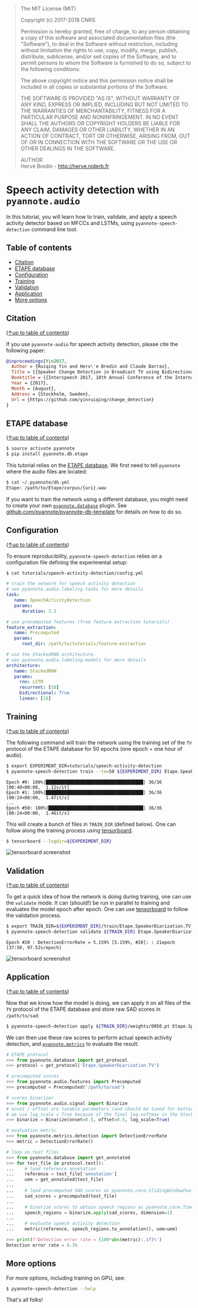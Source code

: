 > The MIT License (MIT)
>
> Copyright (c) 2017-2018 CNRS
>
> Permission is hereby granted, free of charge, to any person obtaining a copy
> of this software and associated documentation files (the "Software"), to deal
> in the Software without restriction, including without limitation the rights
> to use, copy, modify, merge, publish, distribute, sublicense, and/or sell
> copies of the Software, and to permit persons to whom the Software is
> furnished to do so, subject to the following conditions:
>
> The above copyright notice and this permission notice shall be included in all
> copies or substantial portions of the Software.
>
> THE SOFTWARE IS PROVIDED "AS IS", WITHOUT WARRANTY OF ANY KIND, EXPRESS OR
> IMPLIED, INCLUDING BUT NOT LIMITED TO THE WARRANTIES OF MERCHANTABILITY,
> FITNESS FOR A PARTICULAR PURPOSE AND NONINFRINGEMENT. IN NO EVENT SHALL THE
> AUTHORS OR COPYRIGHT HOLDERS BE LIABLE FOR ANY CLAIM, DAMAGES OR OTHER
> LIABILITY, WHETHER IN AN ACTION OF CONTRACT, TORT OR OTHERWISE, ARISING FROM,
> OUT OF OR IN CONNECTION WITH THE SOFTWARE OR THE USE OR OTHER DEALINGS IN THE
> SOFTWARE.
>
> AUTHOR  
> Hervé Bredin - http://herve.niderb.fr

# Speech activity detection with `pyannote.audio`

In this tutorial, you will learn how to train, validate, and apply a speech activity detector based on MFCCs and LSTMs, using `pyannote-speech-detection` command line tool.

## Table of contents
- [Citation](#citation)
- [ETAPE database](#etape-database)
- [Configuration](#configuration)
- [Training](#training)
- [Validation](#validation)
- [Application](#application)
- [More options](#more-options)

## Citation
([↑up to table of contents](#table-of-contents))

If you use `pyannote-audio` for speech activity detection, please cite the following paper:

```bibtex
@inproceedings{Yin2017,
  Author = {Ruiqing Yin and Herv\'e Bredin and Claude Barras},
  Title = {{Speaker Change Detection in Broadcast TV using Bidirectional Long Short-Term Memory Networks}},
  Booktitle = {{Interspeech 2017, 18th Annual Conference of the International Speech Communication Association}},
  Year = {2017},
  Month = {August},
  Address = {Stockholm, Sweden},
  Url = {https://github.com/yinruiqing/change_detection}
}
```

## ETAPE database
([↑up to table of contents](#table-of-contents))

```bash
$ source activate pyannote
$ pip install pyannote.db.etape
```

This tutorial relies on the [ETAPE database](http://islrn.org/resources/425-777-374-455-4/). We first need to tell `pyannote` where the audio files are located:

```bash
$ cat ~/.pyannote/db.yml
Etape: /path/to/Etape/corpus/{uri}.wav
```

If you want to train the network using a different database, you might need to create your own [`pyannote.database`](http://github.com/pyannote/pyannote-database) plugin.
See [github.com/pyannote/pyannote-db-template](https://github.com/pyannote/pyannote-db-template) for details on how to do so.

## Configuration
([↑up to table of contents](#table-of-contents))

To ensure reproducibility, `pyannote-speech-detection` relies on a configuration file defining the experimental setup:

```bash
$ cat tutorials/speech-activity-detection/config.yml
```
```yaml
# train the network for speech activity detection
# see pyannote.audio.labeling.tasks for more details
task:
   name: SpeechActivityDetection
   params:
      duration: 3.2

# use precomputed features (from feature extraction tutorials)
feature_extraction:
   name: Precomputed
   params:
      root_dir: /path/to/tutorials/feature-extraction

# use the StackedRNN architecture.
# see pyannote.audio.labeling.models for more details
architecture:
   name: StackedRNN
   params:
     rnn: LSTM
     recurrent: [16]
     bidirectional: True
     linear: [16]
```

## Training
([↑up to table of contents](#table-of-contents))

The following command will train the network using the training set of the `TV` protocol of the ETAPE database for 50 epochs (one epoch = one hour of audio).

```bash
$ export EXPERIMENT_DIR=tutorials/speech-activity-detection
$ pyannote-speech-detection train --to=50 ${EXPERIMENT_DIR} Etape.SpeakerDiarization.TV
```
```
Epoch #0: 100%|█████████████████████████████████████| 36/36 [00:40<00:00,  1.12s/it]
Epoch #1: 100%|█████████████████████████████████████| 36/36 [00:24<00:00,  1.47it/s]
...
Epoch #50: 100%|████████████████████████████████████| 36/36 [00:24<00:00,  1.46it/s]
```

This will create a bunch of files in `TRAIN_DIR` (defined below).
One can follow along the training process using [tensorboard](https://github.com/tensorflow/tensorboard).
```bash
$ tensorboard --logdir=${EXPERIMENT_DIR}
```

![tensorboard screenshot](tb_train.png)


## Validation
([↑up to table of contents](#table-of-contents))

To get a quick idea of how the network is doing during training, one can use the `validate` mode.
It can (should!) be run in parallel to training and evaluates the model epoch after epoch.
One can use [tensorboard](https://github.com/tensorflow/tensorboard) to follow the validation process.

```bash
$ export TRAIN_DIR=${EXPERIMENT_DIR}/train/Etape.SpeakerDiarization.TV.train
$ pyannote-speech-detection validate ${TRAIN_DIR} Etape.SpeakerDiarization.TV
```
```
Epoch #20 : DetectionErrorRate = 5.159% [5.159%, #20]: : 21epoch [37:50, 97.52s/epoch]
```
![tensorboard screenshot](tb_validate.png)


## Application
([↑up to table of contents](#table-of-contents))

Now that we know how the model is doing, we can apply it on all files of the `TV` protocol of the ETAPE database and store raw SAD scores in `/path/to/sad`:

```bash
$ pyannote-speech-detection apply ${TRAIN_DIR}/weights/0050.pt Etape.SpeakerDiarization.TV /path/to/sad
```

We can then use these raw scores to perform actual speech activity detection, and [`pyannote.metrics`](http://pyannote.github.io/pyannote-metrics/) to evaluate the result:


```python
# ETAPE protocol
>>> from pyannote.database import get_protocol
>>> protocol = get_protocol('Etape.SpeakerDiarization.TV')

# precomputed scores
>>> from pyannote.audio.features import Precomputed
>>> precomputed = Precomputed('/path/to/sad')

# scores binarizer
>>> from pyannote.audio.signal import Binarize
# onset / offset are tunable parameters (and should be tuned for better performance)
# we use log_scale = True because of the final log-softmax in the StackedRNN model
>>> binarize = Binarize(onset=0.5, offset=0.5, log_scale=True)

# evaluation metric
>>> from pyannote.metrics.detection import DetectionErrorRate
>>> metric = DetectionErrorRate()

# loop on test files
>>> from pyannote.database import get_annotated
>>> for test_file in protocol.test():
...    # load reference annotation
...    reference = test_file['annotation']
...    uem = get_annotated(test_file)
...
...    # load precomputed SAD scores as pyannote.core.SlidingWindowFeature
...    sad_scores = precomputed(test_file)
...
...    # binarize scores to obtain speech regions as pyannote.core.Timeline
...    speech_regions = binarize.apply(sad_scores, dimension=1)
...
...    # evaluate speech activity detection
...    metric(reference, speech_regions.to_annotation(), uem=uem)

>>> print(f'Detection error rate = {100*abs(metric):.1f}%')
Detection error rate = 6.3%
```
## More options

For more options, including training on GPU, see:

```bash
$ pyannote-speech-detection --help
```

That's all folks!

